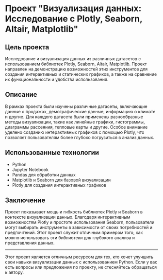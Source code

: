 # Проект "Визуализация данных: Исследование с Plotly, Seaborn, Altair, Matplotlib"

## Цель проекта

Исследование и визуализация данных из различных датасетов с использованием библиотек Plotly, Seaborn, Altair, Matplotlib. Проект направлен на демонстрацию возможностей этих инструментов для создания интерактивных и статических графиков, а также на сравнение их функциональности и удобства использования.

## Описание

В рамках проекта были изучены различные датасеты, включающие данные о продажах, демографические данные, информацию о климате и другие. Для каждого датасета были применены разнообразные методы визуализации, такие как линейные графики, гистограммы, диаграммы рассеяния, тепловые карты и другие. Особое внимание уделено созданию интерактивных графиков с помощью Plotly, что позволяет пользователям более глубоко погрузиться в анализ данных.

## Использованные технологии

- Python
- Jupyter Notebook
- Pandas для обработки данных
- Matplotlib и Seaborn для базовой визуализации
- Plotly для создания интерактивных графиков

## Заключение

Проект показывает мощь и гибкость библиотек Plotly и Seaborn в контексте визуализации данных. Благодаря интерактивным возможностям Plotly и простоте использования Seaborn, пользователи могут выбирать инструменты в зависимости от своих потребностей и предпочтений. Этот проект служит отличным примером того, как можно использовать эти библиотеки для глубокого анализа и представления данных.

---

Этот проект является отличным ресурсом для тех, кто хочет улучшить свои навыки визуализации данных с использованием Python. Если у вас есть вопросы или предложения по проекту, не стесняйтесь обращаться к автору.
